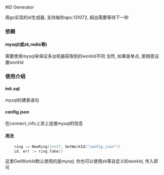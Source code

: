 #ID Generator

用go实现的id生成器, 支持每秒qps:131072, 超出需要等待下一秒


### 依赖
#### mysql(或zk,redis等)
需要使用mysql来保证多台机器获取到的workId不同
当然, 如果是单点, 那随意设置workId

### 使用介绍

#### init.sql
mysql的建表语句

#### config.json
在connect_info上添上连接mysql的信息

#### 用法
```go
    ring := NewRing(1<<17, GetWorkId("config.json"))
    id, err := ring.Take()
```
这里GetWorkId默认使用的是mysql, 你也可以使用zk等自定义的workId, 传入即可

